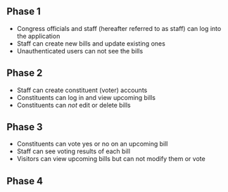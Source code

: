 ## Phase 1

* Congress officials and staff (hereafter referred to as staff) can log into the application
* Staff can create new bills and update existing ones
* Unauthenticated users can not see the bills

## Phase 2

* Staff can create constituent (voter) accounts
* Constituents can log in and view upcoming bills
* Constituents can *not* edit or delete bills

## Phase 3

* Constituents can vote yes or no on an upcoming bill
* Staff can see voting results of each bill
* Visitors can view upcoming bills but can not modify them or vote

## Phase 4
